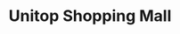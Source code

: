 ---
title: "Unitop Shopping Mall"
url: /puerto-princesa/unitop-shopping-mall/
shop: Einkaufszentrum
---